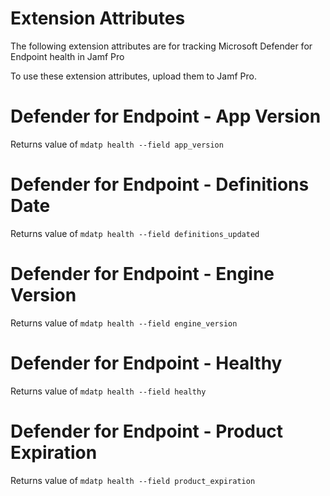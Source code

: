 # Extension Attributes
The following extension attributes are for tracking Microsoft Defender for Endpoint health in Jamf Pro

To use these extension attributes, upload them to Jamf Pro.

# Defender for Endpoint - App Version
Returns value of `mdatp health --field app_version`

# Defender for Endpoint - Definitions Date
Returns value of `mdatp health --field definitions_updated`

# Defender for Endpoint - Engine Version
Returns value of `mdatp health --field engine_version`

# Defender for Endpoint - Healthy
Returns value of `mdatp health --field healthy`

# Defender for Endpoint - Product Expiration
Returns value of `mdatp health --field product_expiration`
